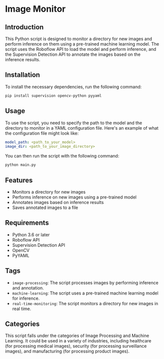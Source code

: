 # Image Monitor

## Introduction
This Python script is designed to monitor a directory for new images and perform inference on them using a pre-trained machine learning model. The script uses the Roboflow API to load the model and perform inference, and the Supervision Detection API to annotate the images based on the inference results.

## Installation
To install the necessary dependencies, run the following command:
```bash
pip install supervision opencv-python pyyaml
```

## Usage
To use the script, you need to specify the path to the model and the directory to monitor in a YAML configuration file. Here's an example of what the configuration file might look like:

```yaml
model_path: <path_to_your_model>
image_dir: <path_to_your_image_directory>
```

You can then run the script with the following command:

```bash
python main.py
```

## Features
* Monitors a directory for new images
* Performs inference on new images using a pre-trained model
* Annotates images based on inference results
* Saves annotated images to a file

## Requirements
* Python 3.6 or later
* Roboflow API
* Supervision Detection API
* OpenCV
* PyYAML

## Tags
* `image-processing`: The script processes images by performing inference and annotation.
* `machine-learning`: The script uses a pre-trained machine learning model for inference.
* `real-time-monitoring`: The script monitors a directory for new images in real time.

## Categories
This script falls under the categories of Image Processing and Machine Learning. It could be used in a variety of industries, including healthcare (for processing medical images), security (for processing surveillance images), and manufacturing (for processing product images).